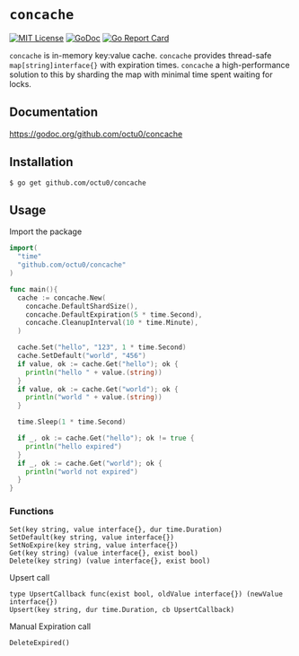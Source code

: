 # `concache`

[![MIT License](https://img.shields.io/github/license/mashape/apistatus.svg?maxAge=2592000)](https://github.com/octu0/concache/blob/master/LICENSE)
[![GoDoc](https://godoc.org/github.com/octu0/cocache?status.svg)](https://godoc.org/github.com/octu0/concache)
[![Go Report Card](https://goreportcard.com/badge/github.com/octu0/concache)](https://goreportcard.com/report/github.com/octu0/concache)

`concache` is in-memory key:value cache. `concache` provides thread-safe `map[string]interface{}` with expiration times.
`concache` a high-performance solution to this by sharding the map with minimal time spent waiting for locks.

## Documentation

https://godoc.org/github.com/octu0/concache

## Installation

```
$ go get github.com/octu0/concache
```

## Usage

Import the package

```go
import(
  "time"
  "github.com/octu0/concache"
)

func main(){
  cache := concache.New(
    concache.DefaultShardSize(),
    concache.DefaultExpiration(5 * time.Second),
    concache.CleanupInterval(10 * time.Minute),
  )

  cache.Set("hello", "123", 1 * time.Second)
  cache.SetDefault("world", "456")
  if value, ok := cache.Get("hello"); ok {
    println("hello " + value.(string))
  }
  if value, ok := cache.Get("world"); ok {
    println("world " + value.(string))
  }

  time.Sleep(1 * time.Second)

  if _, ok := cache.Get("hello"); ok != true {
    println("hello expired")
  }
  if _, ok := cache.Get("world"); ok {
    println("world not expired")
  }
}
```

### Functions

```
Set(key string, value interface{}, dur time.Duration)
SetDefault(key string, value interface{})
SetNoExpire(key string, value interface{})
Get(key string) (value interface{}, exist bool)
Delete(key string) (value interface{}, exist bool)
```

Upsert call

```
type UpsertCallback func(exist bool, oldValue interface{}) (newValue interface{})
Upsert(key string, dur time.Duration, cb UpsertCallback)
```

Manual Expiration call

```
DeleteExpired()
```

